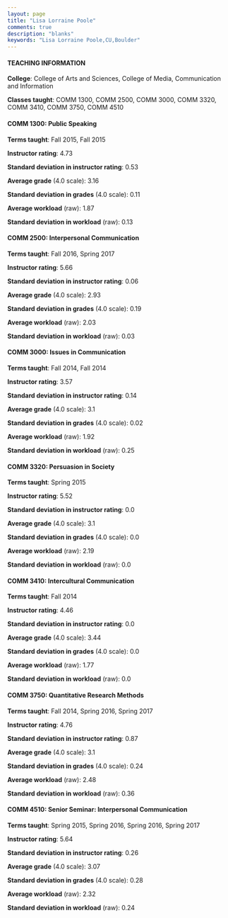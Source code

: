 ```yaml
---
layout: page
title: "Lisa Lorraine Poole" 
comments: true
description: "blanks"
keywords: "Lisa Lorraine Poole,CU,Boulder"
---
```

<head>
<script src="https://ajax.googleapis.com/ajax/libs/jquery/2.1.3/jquery.min.js"></script>
<script src="https://dl.dropboxusercontent.com/s/pc42nxpaw1ea4o9/highcharts.js?dl=0"></script>
<!-- <script src="../assets/js/highcharts.js"></script> -->
<style type="text/css">@font-face {
	font-family: "Bebas Neue";
	src: url(https://www.filehosting.org/file/details/544349/BebasNeue Regular.otf) format("opentype");
	}
	h1.Bebas { 
		font-family: "Bebas Neue", Verdana, Tahoma;
	}
</style>
</head>
	   
#### TEACHING INFORMATION

**College**: College of Arts and Sciences, College of Media, Communication and Information

**Classes taught**: COMM 1300, COMM 2500, COMM 3000, COMM 3320, COMM 3410, COMM 3750, COMM 4510

#### COMM 1300: Public Speaking

**Terms taught**: Fall 2015, Fall 2015

**Instructor rating**: 4.73

**Standard deviation in instructor rating**: 0.53

**Average grade** (4.0 scale): 3.16

**Standard deviation in grades** (4.0 scale): 0.11

**Average workload** (raw): 1.87

**Standard deviation in workload** (raw): 0.13

#### COMM 2500: Interpersonal Communication

**Terms taught**: Fall 2016, Spring 2017

**Instructor rating**: 5.66

**Standard deviation in instructor rating**: 0.06

**Average grade** (4.0 scale): 2.93

**Standard deviation in grades** (4.0 scale): 0.19

**Average workload** (raw): 2.03

**Standard deviation in workload** (raw): 0.03

#### COMM 3000: Issues in Communication

**Terms taught**: Fall 2014, Fall 2014

**Instructor rating**: 3.57

**Standard deviation in instructor rating**: 0.14

**Average grade** (4.0 scale): 3.1

**Standard deviation in grades** (4.0 scale): 0.02

**Average workload** (raw): 1.92

**Standard deviation in workload** (raw): 0.25

#### COMM 3320: Persuasion in Society

**Terms taught**: Spring 2015

**Instructor rating**: 5.52

**Standard deviation in instructor rating**: 0.0

**Average grade** (4.0 scale): 3.1

**Standard deviation in grades** (4.0 scale): 0.0

**Average workload** (raw): 2.19

**Standard deviation in workload** (raw): 0.0

#### COMM 3410: Intercultural Communication

**Terms taught**: Fall 2014

**Instructor rating**: 4.46

**Standard deviation in instructor rating**: 0.0

**Average grade** (4.0 scale): 3.44

**Standard deviation in grades** (4.0 scale): 0.0

**Average workload** (raw): 1.77

**Standard deviation in workload** (raw): 0.0

#### COMM 3750: Quantitative Research Methods

**Terms taught**: Fall 2014, Spring 2016, Spring 2017

**Instructor rating**: 4.76

**Standard deviation in instructor rating**: 0.87

**Average grade** (4.0 scale): 3.1

**Standard deviation in grades** (4.0 scale): 0.24

**Average workload** (raw): 2.48

**Standard deviation in workload** (raw): 0.36

#### COMM 4510: Senior Seminar: Interpersonal Communication

**Terms taught**: Spring 2015, Spring 2016, Spring 2016, Spring 2017

**Instructor rating**: 5.64

**Standard deviation in instructor rating**: 0.26

**Average grade** (4.0 scale): 3.07

**Standard deviation in grades** (4.0 scale): 0.28

**Average workload** (raw): 2.32

**Standard deviation in workload** (raw): 0.24


